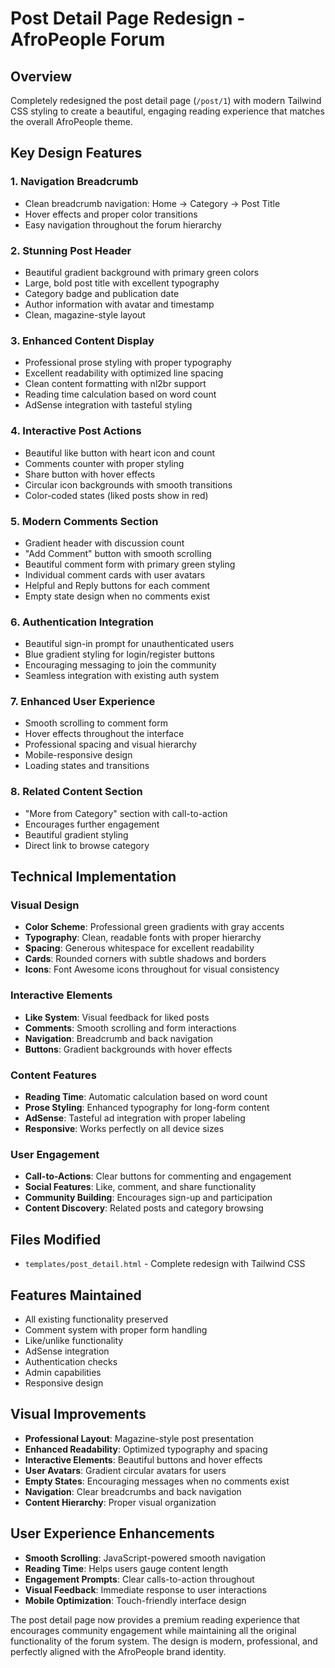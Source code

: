 # Post Detail Page Redesign - AfroPeople Forum

## Overview
Completely redesigned the post detail page (`/post/1`) with modern Tailwind CSS styling to create a beautiful, engaging reading experience that matches the overall AfroPeople theme.

## Key Design Features

### 1. **Navigation Breadcrumb**
- Clean breadcrumb navigation: Home → Category → Post Title
- Hover effects and proper color transitions
- Easy navigation throughout the forum hierarchy

### 2. **Stunning Post Header**
- Beautiful gradient background with primary green colors
- Large, bold post title with excellent typography
- Category badge and publication date
- Author information with avatar and timestamp
- Clean, magazine-style layout

### 3. **Enhanced Content Display**
- Professional prose styling with proper typography
- Excellent readability with optimized line spacing
- Clean content formatting with nl2br support
- Reading time calculation based on word count
- AdSense integration with tasteful styling

### 4. **Interactive Post Actions**
- Beautiful like button with heart icon and count
- Comments counter with proper styling
- Share button with hover effects
- Circular icon backgrounds with smooth transitions
- Color-coded states (liked posts show in red)

### 5. **Modern Comments Section**
- Gradient header with discussion count
- "Add Comment" button with smooth scrolling
- Beautiful comment form with primary green styling
- Individual comment cards with user avatars
- Helpful and Reply buttons for each comment
- Empty state design when no comments exist

### 6. **Authentication Integration**
- Beautiful sign-in prompt for unauthenticated users
- Blue gradient styling for login/register buttons
- Encouraging messaging to join the community
- Seamless integration with existing auth system

### 7. **Enhanced User Experience**
- Smooth scrolling to comment form
- Hover effects throughout the interface
- Professional spacing and visual hierarchy
- Mobile-responsive design
- Loading states and transitions

### 8. **Related Content Section**
- "More from Category" section with call-to-action
- Encourages further engagement
- Beautiful gradient styling
- Direct link to browse category

## Technical Implementation

### Visual Design
- **Color Scheme**: Professional green gradients with gray accents
- **Typography**: Clean, readable fonts with proper hierarchy
- **Spacing**: Generous whitespace for excellent readability
- **Cards**: Rounded corners with subtle shadows and borders
- **Icons**: Font Awesome icons throughout for visual consistency

### Interactive Elements
- **Like System**: Visual feedback for liked posts
- **Comments**: Smooth scrolling and form interactions
- **Navigation**: Breadcrumb and back navigation
- **Buttons**: Gradient backgrounds with hover effects

### Content Features
- **Reading Time**: Automatic calculation based on word count
- **Prose Styling**: Enhanced typography for long-form content
- **AdSense**: Tasteful ad integration with proper labeling
- **Responsive**: Works perfectly on all device sizes

### User Engagement
- **Call-to-Actions**: Clear buttons for commenting and engagement
- **Social Features**: Like, comment, and share functionality
- **Community Building**: Encourages sign-up and participation
- **Content Discovery**: Related posts and category browsing

## Files Modified
- `templates/post_detail.html` - Complete redesign with Tailwind CSS

## Features Maintained
- All existing functionality preserved
- Comment system with proper form handling
- Like/unlike functionality
- AdSense integration
- Authentication checks
- Admin capabilities
- Responsive design

## Visual Improvements
- **Professional Layout**: Magazine-style post presentation
- **Enhanced Readability**: Optimized typography and spacing
- **Interactive Elements**: Beautiful buttons and hover effects
- **User Avatars**: Gradient circular avatars for users
- **Empty States**: Encouraging messages when no comments exist
- **Navigation**: Clear breadcrumbs and back navigation
- **Content Hierarchy**: Proper visual organization

## User Experience Enhancements
- **Smooth Scrolling**: JavaScript-powered smooth navigation
- **Reading Time**: Helps users gauge content length
- **Engagement Prompts**: Clear calls-to-action throughout
- **Visual Feedback**: Immediate response to user interactions
- **Mobile Optimization**: Touch-friendly interface design

The post detail page now provides a premium reading experience that encourages community engagement while maintaining all the original functionality of the forum system. The design is modern, professional, and perfectly aligned with the AfroPeople brand identity. 
